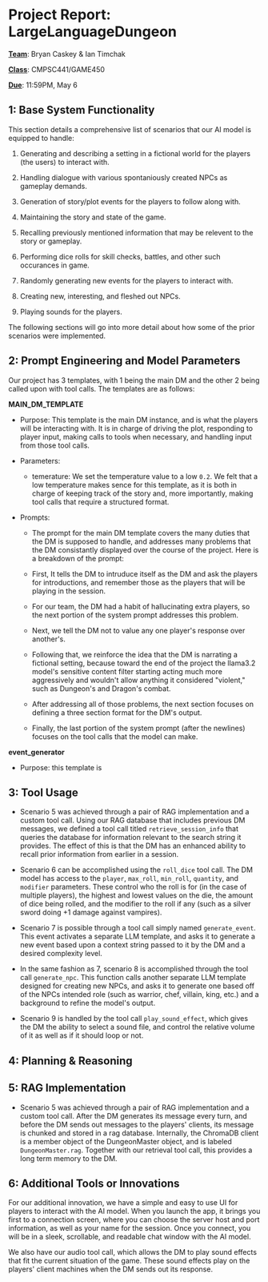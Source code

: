 # Project Report: LargeLanguageDungeon

**<u>Team</u>**: Bryan Caskey & Ian Timchak

**<u>Class</u>**: CMPSC441/GAME450

**<u>Due</u>**: 11:59PM, May 6

## 1: Base System Functionality

This section details a comprehensive list of scenarios that our AI model is equipped to handle:

1. Generating and describing a setting in a fictional world for the players (the users) to interact with.

2. Handling dialogue with various spontaniously created NPCs as gameplay demands.

3. Generation of story/plot events for the players to follow along with.

4. Maintaining the story and state of the game.

5. Recalling previously mentioned information that may be relevent to the story or gameplay.

6. Performing dice rolls for skill checks, battles, and other such occurances in game.

7. Randomly generating new events for the players to interact with.

8. Creating new, interesting, and fleshed out NPCs.

9. Playing sounds for the players.

The following sections will go into more detail about how some of the prior scenarios were implemented.

## 2: Prompt Engineering and Model Parameters

Our project has 3 templates, with 1 being the main DM and the other 2 being called upon with tool calls. The templates are as follows:



**MAIN_DM_TEMPLATE**

- Purpose: This template is the main DM instance, and is what the players will be interacting with. It is in charge of driving the plot, responding to player input, making calls to tools when necessary, and handling input from those tool calls.

- Parameters:
  
  - temerature: We set the temperature value to a low `0.2`. We felt that a low temperature makes sence for this template, as it is both in charge of keeping track of the story and, more importantly, making tool calls that require a structured format.

- Prompts:
  
  - The prompt for the main DM template covers the many duties that the DM is supposed to handle, and addresses many problems that the DM consistantly displayed over the course of the project. Here is a breakdown of the prompt:
  
  - First, It tells the DM to intruduce itself as the DM and ask the players for introductions, and remember those as the players that will be playing in the session. 
  
  - For our team, the DM had a habit of hallucinating extra players, so the next portion of the system prompt addresses this problem.
  
  - Next, we tell the DM not to value any one player's response over another's.
  
  - Following that, we reinforce the idea that the DM is narrating a fictional setting, because toward the end of the project the llama3.2 model's sensitive content filter starting acting much more aggressively and wouldn't allow anything it considered "violent," such as Dungeon's and Dragon's combat.
  
  - After addressing all of those problems, the next section focuses on defining a three section format for the DM's output.
  
  - Finally, the last portion of the system prompt (after the newlines) focuses on the tool calls that the model can make.

**event_generator**

- Purpose: this template is 

## 3: Tool Usage

- Scenario 5 was achieved through a pair of RAG implementation and a custom tool call. Using our RAG database that includes previous DM messages, we defined a tool call titled `retrieve_session_info` that queries the database for information relevant to the search string it provides. The effect of this is that the DM has an enhanced ability to recall prior information from earlier in a session.

- Scenario 6 can be accomplished using the `roll_dice` tool call. The DM model has access to the `player`, `max_roll`, `min_roll`, `quantity`, and `modifier` parameters. These control who the roll is for (in the case of multiple players), the highest and lowest values on the die, the amount of dice being rolled, and the modifier to the roll if any (such as a silver sword doing +1 damage against vampires).

- Scenario 7 is possible through a tool call simply named `generate_event`. This event activates a separate LLM template, and asks it to generate a new event based upon a context string passed to it by the DM and a desired complexity level.

- In the same fashion as 7, scenario 8 is accomplished through the tool call `generate_npc`. This function calls another separate LLM template designed for creating new NPCs, and asks it to generate one based off of the NPCs intended role (such as warrior, chef, villain, king, etc.) and a background to refine the model's output.

- Scenario 9 is handled by the tool call `play_sound_effect`, which gives the DM the ability to select a sound file, and control the relative volume of it as well as if it should loop or not.

## 4: Planning & Reasoning

## 5: RAG Implementation

- Scenario 5 was achieved through a pair of RAG implementation and a custom tool call. After the DM generates its message every turn, and before the DM sends out messages to the players' clients, its message is chunked and stored in a rag database. Internally, the ChromaDB client is a member object of the DungeonMaster object, and is labeled `DungeonMaster.rag`. Together with our retrieval tool call, this provides a long term memory to the DM.

## 6: Additional Tools or Innovations

For our additional innovation, we have a simple and easy to use UI for players to interact with the AI model. When you launch the app, it brings you first to a connection screen, where you can choose the server host and port information, as well as your name for the session. Once you connect, you will be in a sleek, scrollable, and readable chat window with the AI model.

We also have our audio tool call, which allows the DM to play sound effects that fit the current situation of the game. These sound effects play on the players' client machines when the DM sends out its response.
